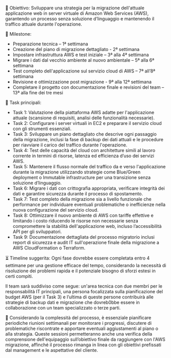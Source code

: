 
🎯 Obiettivo: Sviluppare una strategia per la migrazione dell'attuale applicazione web in server virtuale di Amazon Web Services (AWS), garantendo un processo senza soluzione d’linguaggio e mantenendo il traffico attuale durante l'operazione.

📅 Milestone:
- Preparazione tecnica – 1ª settimana
- Creazione del piano di migrazione dettagliato - 2ª settimana
- Impostare infrastruttura AWS e test iniziale – 3ª alla 4ª settimana
- Migrare i dati dal vecchio ambiente al nuovo ambientale – 5ª alla 6ª settimana
- Test completo dell'applicazione sul servizio cloud di AWS – 7ª all’8ª settimana
- Revisione e ottimizzazione post migrazione - 9ª alla 12ª settimana
- Completare il progetto con documentazione finale e revisioni del team – 13ª alla fine dei tre mesi

🧩 Task principali:
- Task 1: Valutazione della piattaforma AWS adatte per l'applicazione attuale (scansione di requisiti, analisi delle funzionalità necessarie).
- Task 2: Configurare i server virtuali in EC2 e preparare il servizio cloud con gli strumenti essenziali.
- Task 3: Sviluppare un piano dettagliato che descrive ogni passaggio della migrazione, inclusi la fase di backup dei dati attuali e le procedure per riavviare il carico del traffico durante l'operazione.
- Task 4: Test delle capacità del cloud con architetture simili al lavoro corrente in termini di risorse, latenza ed efficienza d’uso dei servizi AWS.
- Task 5: Mantenere il flusso normale del traffico da e verso l'applicazione durante la migrazione utilizzando strategie come Blue/Green deployment o Immutable infrastructure per una transizione senza soluzione d’linguaggio.
- Task 6: Migrare i dati con crittografia appropriata, verificare integrità dei dati e garantire sicurezza durante il processo di spostamento.
- Task 7: Test completo della migrazione sia a livello funzionale che performance per individuare eventuali problematiche o inefficienze nella nuova configurazione del servizio cloud.
- Task 8: Ottimizzare il nuovo ambiente di AWS con tariffe effettive e limitando i costo riducendo le risorse non necessarie senza compromettere la stabilità dell'applicazione web, incluso l’accessibilità API per gli sviluppatori.
- Task 9: Documentazione dettagliata del processo migratorio inclusi report di sicurezza e audit IT sull'operazione finale della migrazione a AWS CloudFormation o Terraform.

⏳ Timeline suggerita: Ogni fase dovrebbe essere completata entro 4 settimane per una gestione efficace del tempo, considerando la necessità di risoluzione dei problemi rapida e il potenziale bisogno di sforzi estesi in certi compiti.

Il team sarà suddiviso come segue: un'area tecnica con due membri per le responsabilità IT principali, una persona focalizzata sulla pianificazione del budget AWS (per il Task 3) e l’ultima di queste persone contribuirà alle strategie di backup dati e migrazione che dovreb0bbe essere in collaborazione con un team specializzato o terze parti.

🔁 Considerando la complessità del processo, è essenziale pianificare periodiche riunioni settimanali per monitorare i progressi, discutere di problematiche riscontrate e apportare eventuali aggiustamenti al piano o alla strategia. Queste sessioni permetteranno anche una verifica della comprensione dell'equipaggio sull’obiettivo finale da raggiungere con l'AWS migrazione, affinché il processo rimanga in linea con gli obiettivi prefissati dal management e le aspettative del cliente.

